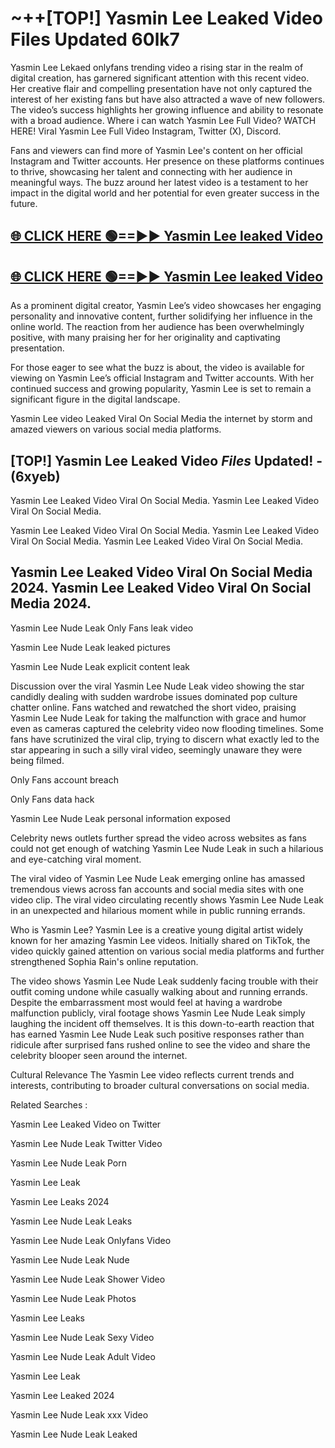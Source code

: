 # ~++[TOP!] Yasmin Lee Leaked Video Files Updated 60lk7

 Yasmin Lee Lekaed onlyfans trending video a rising star in the realm of digital creation, has garnered significant attention with this recent video. Her creative flair and compelling presentation have not only captured the interest of her existing fans but have also attracted a wave of new followers. The video’s success highlights her growing influence and ability to resonate with a broad audience.
Where i can watch  Yasmin Lee Full Video? WATCH HERE! Viral  Yasmin Lee Full Video Instagram, Twitter (X), Discord.


Fans and viewers can find more of  Yasmin Lee's content on her official Instagram and Twitter accounts. Her presence on these platforms continues to thrive, showcasing her talent and connecting with her audience in meaningful ways. The buzz around her latest video is a testament to her impact in the digital world and her potential for even greater success in the future.


## [🌐 CLICK HERE 🟢==►►  Yasmin Lee leaked Video ](https://onlyclips.site?title=Yasmin_Lee&ref=git)

## [🌐 CLICK HERE 🟢==►►  Yasmin Lee leaked Video ](https://onlyclips.site?title=Yasmin_Lee&ref=git)


As a prominent digital creator,  Yasmin Lee’s video showcases her engaging personality and innovative content, further solidifying her influence in the online world. The reaction from her audience has been overwhelmingly positive, with many praising her for her originality and captivating presentation.

For those eager to see what the buzz is about, the video is available for viewing on  Yasmin Lee’s official Instagram and Twitter accounts. With her continued success and growing popularity,  Yasmin Lee is set to remain a significant figure in the digital landscape.


  Yasmin Lee video Leaked Viral On Social Media the internet by storm and amazed viewers on various social media platforms.


## [TOP!]  Yasmin Lee Leaked Video *Files* Updated! - (6xyeb) 

 Yasmin Lee Leaked Video Viral On Social Media. Yasmin Lee Leaked Video Viral On Social Media.

 Yasmin Lee Leaked Video Viral On Social Media. Yasmin Lee Leaked Video Viral On Social Media. Yasmin Lee Leaked Video Viral On Social Media.


##  Yasmin Lee Leaked Video Viral On Social Media 2024. Yasmin Lee Leaked Video Viral On Social Media 2024.
 Yasmin Lee Nude Leak Only Fans leak video

 Yasmin Lee Nude Leak leaked pictures

 Yasmin Lee Nude Leak explicit content leak

Discussion over the viral  Yasmin Lee Nude Leak video showing the star candidly dealing with sudden wardrobe issues dominated pop culture chatter online. Fans watched and rewatched the short video, praising  Yasmin Lee Nude Leak for taking the malfunction with grace and humor even as cameras captured the celebrity video now flooding timelines. Some fans have scrutinized the viral clip, trying to discern what exactly led to the star appearing in such a silly viral video, seemingly unaware they were being filmed.


Only Fans account breach

Only Fans data hack

 Yasmin Lee Nude Leak personal information exposed

Celebrity news outlets further spread the video across websites as fans could not get enough of watching  Yasmin Lee Nude Leak in such a hilarious and eye-catching viral moment.


The viral video of  Yasmin Lee Nude Leak emerging online has amassed tremendous views across fan accounts and social media sites with one video clip. The viral video circulating recently shows  Yasmin Lee Nude Leak in an unexpected and hilarious moment while in public running errands.


Who is  Yasmin Lee?  Yasmin Lee is a creative young digital artist widely known for her amazing  Yasmin Lee videos. Initially shared on TikTok, the video quickly gained attention on various social media platforms and further strengthened Sophia Rain's online reputation.

The video shows  Yasmin Lee Nude Leak suddenly facing trouble with their outfit coming undone while casually walking about and running errands. Despite the embarrassment most would feel at having a wardrobe malfunction publicly, viral footage shows  Yasmin Lee Nude Leak simply laughing the incident off themselves. It is this down-to-earth reaction that has earned  Yasmin Lee Nude Leak such positive responses rather than ridicule after surprised fans rushed online to see the video and share the celebrity blooper seen around the internet.

Cultural Relevance The  Yasmin Lee video reflects current trends and interests, contributing to broader cultural conversations on social media.

Related Searches :

 Yasmin Lee Leaked Video on Twitter

 Yasmin Lee Nude Leak Twitter Video

 Yasmin Lee Nude Leak Porn

 Yasmin Lee Leak 

 Yasmin Lee Leaks 2024

 Yasmin Lee Nude Leak Leaks

 Yasmin Lee Nude Leak Onlyfans Video

 Yasmin Lee Nude Leak Nude

 Yasmin Lee Nude Leak Shower Video

 Yasmin Lee Nude Leak Photos

 Yasmin Lee Leaks

 Yasmin Lee Nude Leak Sexy Video

 Yasmin Lee Nude Leak Adult Video

 Yasmin Lee Leak

 Yasmin Lee Leaked 2024

 Yasmin Lee Nude Leak xxx Video

 Yasmin Lee Nude Leak Leaked